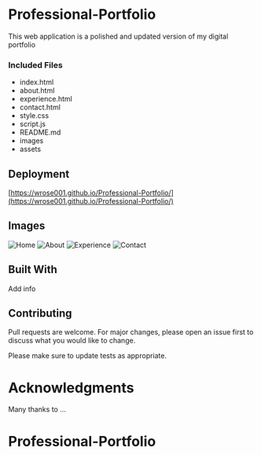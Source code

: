 # Professional-Portfolio

This web application is a polished and updated version of my digital portfolio

### Included Files

* index.html
* about.html
* experience.html
* contact.html
* style.css
* script.js
* README.md
* images
* assets




## Deployment

[https://wrose001.github.io/Professional-Portfolio/](https://wrose001.github.io/Professional-Portfolio/)

## Images

![Home](/images/shot1) 
![About](/images/shot2) 
![Experience](/images/shot3) 
![Contact](/images/shot4) 

## Built With

Add info

## Contributing

Pull requests are welcome. For major changes, please open an issue first to discuss what you would like to change.

Please make sure to update tests as appropriate.

# Acknowledgments

Many thanks to ...





# Professional-Portfolio